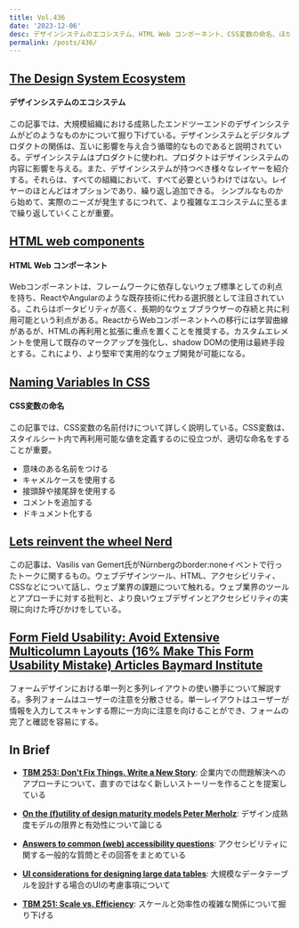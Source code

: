 ```yaml
---
title: Vol.436
date: '2023-12-06'
desc: デザインシステムのエコシステム、HTML Web コンポーネント、CSS変数の命名、ほか計10リンク
permalink: /posts/436/
---
```



## [The Design System Ecosystem](https://bigmedium.com/ideas/design-system-ecosystem.html)
#### デザインシステムのエコシステム

この記事では、大規模組織における成熟したエンドツーエンドのデザインシステムがどのようなものかについて掘り下げている。デザインシステムとデジタルプロダクトの関係は、互いに影響を与え合う循環的なものであると説明されている。デザインシステムはプロダクトに使われ、プロダクトはデザインシステムの内容に影響を与える。また、デザインシステムが持つべき様々なレイヤーを紹介する。それらは、すべての組織において、すべて必要というわけではない。レイヤーのほとんどはオプションであり、繰り返し追加できる。 シンプルなものから始めて、実際のニーズが発生するにつれて、より複雑なエコシステムに至るまで繰り返していくことが重要。

## [HTML web components](https://adactio.com/journal/20618)
#### HTML Web コンポーネント

Webコンポーネントは、フレームワークに依存しないウェブ標準としての利点を持ち、ReactやAngularのような既存技術に代わる選択肢として注目されている。これらはポータビリティが高く、長期的なウェブブラウザーの存続と共に利用可能という利点がある。ReactからWebコンポーネントへの移行には学習曲線があるが、HTMLの再利用と拡張に重点を置くことを推奨する。カスタムエレメントを使用して既存のマークアップを強化し、shadow DOMの使用は最終手段とする。これにより、より堅牢で実用的なウェブ開発が可能になる。


## [Naming Variables In CSS](https://jwdallas.com/posts/namingcssvariables/)
#### CSS変数の命名

この記事では、CSS変数の名前付けについて詳しく説明している。CSS変数は、スタイルシート内で再利用可能な値を定義するのに役立つが、適切な命名をすることが重要。

- 意味のある名前をつける
- キャメルケースを使用する
- 接頭辞や接尾辞を使用する
- コメントを追加する
- ドキュメント化する


## [Lets reinvent the wheel  Nerd](https://vasilis.nl/nerd/lets-reinvent-the-wheel/)

この記事は、Vasilis van Gemert氏がNürnbergのborder:noneイベントで行ったトークに関するもの。ウェブデザインツール、HTML、アクセシビリティ、CSSなどについて話し、ウェブ業界の課題について触れる。ウェブ業界のツールとアプローチに対する批判と、より良いウェブデザインとアクセシビリティの実現に向けた呼びかけをしている。


## [Form Field Usability: Avoid Extensive Multicolumn Layouts (16% Make This Form Usability Mistake)  Articles  Baymard Institute](https://baymard.com/blog/avoid-multi-column-forms)

フォームデザインにおける単一列と多列レイアウトの使い勝手について解説する。多列フォームはユーザーの注意を分散させる。単一レイアウトはユーザーが情報を入力してスキャンする際に一方向に注意を向けることができ、フォームの完了と確認を容易にする。


## In Brief

- **[TBM 253: Don't Fix Things. Write a New Story](https://cutlefish.substack.com/p/tbm-253-dont-fix-things-write-a-new)**: 企業内での問題解決へのアプローチについて、直すのではなく新しいストーリーを作ることを提案している

- **[On the (f)utility of design maturity models Peter Merholz](https://www.petehttps://www.inngest.com/blog/message-bus-vs-queuesrmerholz.com/blog/on-the-futility-of-design-maturity-models/)**: デザイン成熟度モデルの限界と有効性について論じる

- **[Answers to common (web) accessibility questions](https://hidde.blog/a11y-faq/)**: アクセシビリティに関する一般的な質問とその回答をまとめている

- **[UI considerations for designing large data tables](https://coyleandrew.medium.com/ui-considerations-for-designing-large-data-tables-aa6c1ea93797)**: 大規模なデータテーブルを設計する場合のUIの考慮事項について

- **[TBM 251: Scale vs. Efficiency](https://cutlefish.substack.com/p/tbm-251-scale-vs-efficiency)**: スケールと効率性の複雑な関係について掘り下げる
